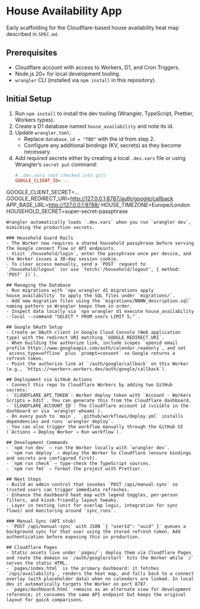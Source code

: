 # House Availability App

Early scaffolding for the Cloudflare-based house availability heat map described in `SPEC.md`.

## Prerequisites
- Cloudflare account with access to Workers, D1, and Cron Triggers.
- Node.js 20+ for local development tooling.
- `wrangler` CLI (installed via `npm install` in this repository).

## Initial Setup
1. Run `npm install` to install the dev tooling (Wrangler, TypeScript, Prettier, Workers types).
2. Create a D1 database named `house_availability` and note its id.
3. Update `wrangler.toml`:
   - Replace `database_id = "TBD"` with the id from step 2.
   - Configure any additional bindings (KV, secrets) as they become necessary.
4. Add required secrets either by creating a local `.dev.vars` file or using Wrangler’s `secret put` command:
   ```ini
   # .dev.vars (not checked into git)
   GOOGLE_CLIENT_ID=...
  GOOGLE_CLIENT_SECRET=...
  GOOGLE_REDIRECT_URI=http://127.0.0.1:8787/auth/google/callback
  APP_BASE_URL=http://127.0.0.1:8788/
  HOUSE_TIMEZONE=Europe/London
  HOUSEHOLD_SECRET=super-secret-passphrase
  ```
  Wrangler automatically loads `.dev.vars` when you run `wrangler dev`, mimicking the production secrets.

### Household Guard Rails
- The Worker now requires a shared household passphrase before serving the Google connect flow or API endpoints.
- Visit `/household/login`, enter the passphrase once per device, and the Worker issues a 30-day session cookie.
- To clear access manually, send a `POST` request to `/household/logout` (or use `fetch('/household/logout', { method: 'POST' })`).

## Managing the Database
- Run migrations with `npx wrangler d1 migrations apply house_availability` to apply the SQL files under `migrations/`.
- Add new migration files using the `migrations/NNNN_description.sql` naming pattern so Wrangler keeps them in order.
- Inspect data locally via `npx wrangler d1 execute house_availability --local --command "SELECT * FROM users LIMIT 5;"`.

## Google OAuth Setup
- Create an OAuth client in Google Cloud Console (Web application type) with the redirect URI matching `GOOGLE_REDIRECT_URI`.
- When building the authorize link, include scopes `openid email profile https://www.googleapis.com/auth/calendar.readonly`, and set `access_type=offline` plus `prompt=consent` so Google returns a refresh token.
- Point the authorize link at `/auth/google/callback` on this Worker (e.g., `https://<worker>.workers.dev/auth/google/callback`).

## Deployment via GitHub Actions
- Connect this repo to Cloudflare Workers by adding two GitHub secrets:
  - `CLOUDFLARE_API_TOKEN`: Worker deploy token with `Account · Workers Scripts = Edit`. You can generate this from the Cloudflare dashboard.
  - `CLOUDFLARE_ACCOUNT_ID`: The Cloudflare account id (visible in the dashboard or via `wrangler whoami`).
- On every push to `main`, `.github/workflows/deploy.yml` installs dependencies and runs `wrangler deploy`.
- You can also trigger the workflow manually through the GitHub UI (`Actions → Deploy Worker → Run workflow`).

## Development Commands
- `npm run dev` — run the Worker locally with `wrangler dev`.
- `npm run deploy` — deploy the Worker to Cloudflare (ensure bindings and secrets are configured first).
- `npm run check` — type-check the TypeScript sources.
- `npm run fmt` — format the project with Prettier.

## Next Steps
- Build an admin control that invokes `POST /api/manual-sync` so trusted users can trigger immediate refreshes.
- Enhance the dashboard heat map with legend toggles, per-person filters, and kiosk-friendly layout tweaks.
- Layer in testing (unit for overlap logic, integration for sync flows) and monitoring around `sync_runs`.

### Manual Sync (API stub)
- `POST /api/manual-sync` with JSON `{ "userId": "uuid" }` queues a background sync for that user using the stored refresh token. Add authentication before exposing this in production.

## Cloudflare Pages
- Static assets live under `pages/`; deploy them via Cloudflare Pages and route the domain so `/auth/google/start` hits the Worker while `/` serves the static HTML.
- `pages/index.html` is the primary dashboard: it fetches `/api/availability`, renders the heat map, and falls back to a connect overlay (with placeholder data) when no calendars are linked. In local dev it automatically targets the Worker on port 8787.
- `pages/dashboard.html` remains as an alternate view for development reference; it consumes the same API endpoint but keeps the original layout for quick comparisons.
